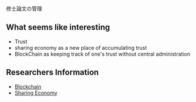 修士論文の管理

## What seems like interesting

- Trust
- sharing economy as a new place of accumulating trust 
- BlockChain as keeping track of one's trust without central administration

## Researchers Information

- [Blockchain](https://github.com/u-kan/master-thesis/wiki/BlockChain-Researchers)
- [Sharing Economy](https://github.com/u-kan/master-thesis/wiki/Sharing-Economy-Researchers)


